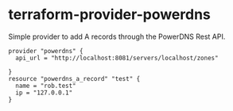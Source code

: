 # terraform-provider-powerdns

Simple provider to add A records through the PowerDNS Rest API.

```
provider "powerdns" {
  api_url = "http://localhost:8081/servers/localhost/zones"

}
resource "powerdns_a_record" "test" {
  name = "rob.test"
  ip = "127.0.0.1"
}
```

